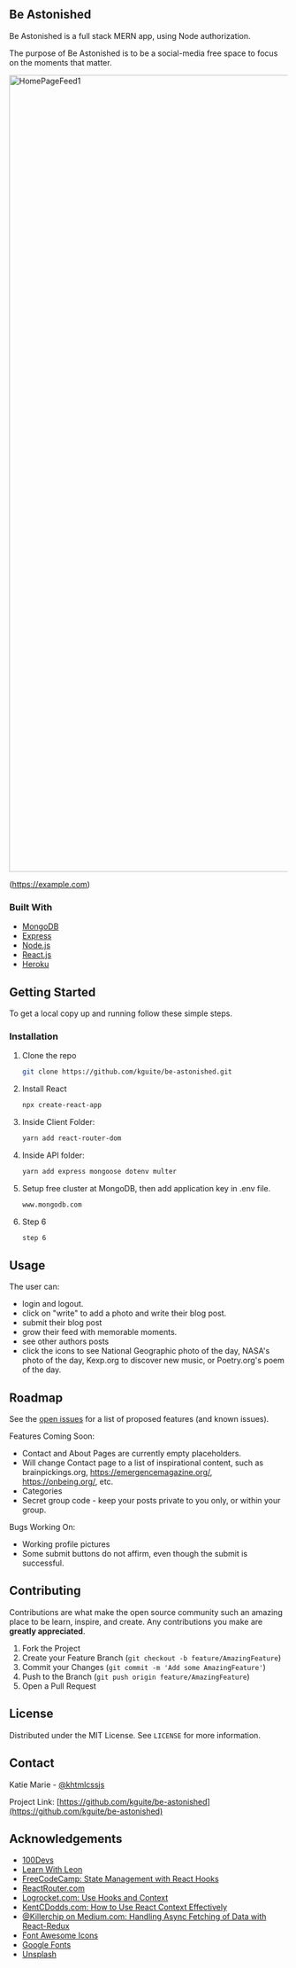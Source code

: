 

<!-- ABOUT THE PROJECT -->
## Be Astonished


Be Astonished is a full stack MERN app, using Node authorization.

The purpose of Be Astonished is to be a social-media free space to focus on the moments that matter. 

<img width="1438" alt="HomePageFeed1" src="https://user-images.githubusercontent.com/33885541/121847770-f35fb680-cc9d-11eb-9036-0d9f3c59bf8e.png">

(https://example.com)


### Built With

* [MongoDB]("https://www.mongodb.com/")
* [Express]("https://expressjs.com/")
* [Node.js]("https://nodejs.org/en/")
* [React.js]("https://reactjs.org/")
* [Heroku](Heroku)


<!-- GETTING STARTED -->
## Getting Started

To get a local copy up and running follow these simple steps.


### Installation

1. Clone the repo
   ```sh
   git clone https://github.com/kguite/be-astonished.git
   ```
2. Install React
   ```sh
   npx create-react-app
   ```
3. Inside Client Folder:
   ```sh
   yarn add react-router-dom
   ```
4. Inside API folder:
   ```sh
   yarn add express mongoose dotenv multer
   ```
5. Setup free cluster at MongoDB, then add application key in .env file.
   ```sh
   www.mongodb.com
   ```
6. Step 6
   ```sh
   step 6
   

<!-- USAGE EXAMPLES -->
## Usage

The user can:
   * login and logout.
   * click on "write" to add a photo and write their blog post.
   * submit their blog post
   * grow their feed with memorable moments.
   * see other authors posts
   * click the icons to see National Geographic photo of the day, NASA's photo of the day, Kexp.org to discover new music, or Poetry.org's poem of the day.




<!-- ROADMAP -->
## Roadmap

See the [open issues](https://github.com/kguite/be-astonished/issues) for a list of proposed features (and known issues).

Features Coming Soon:
   * Contact and About Pages are currently empty placeholders.
   * Will change Contact page to a list of inspirational content, such as brainpickings.org, https://emergencemagazine.org/, https://onbeing.org/, etc.
   * Categories
   * Secret group code - keep your posts private to you only, or within your group.

Bugs Working On: 
   * Working profile pictures
   * Some submit buttons do not affirm, even though the submit is successful.
   
   


<!-- CONTRIBUTING -->
## Contributing

Contributions are what make the open source community such an amazing place to be learn, inspire, and create. Any contributions you make are **greatly appreciated**.

1. Fork the Project
2. Create your Feature Branch (`git checkout -b feature/AmazingFeature`)
3. Commit your Changes (`git commit -m 'Add some AmazingFeature'`)
4. Push to the Branch (`git push origin feature/AmazingFeature`)
5. Open a Pull Request



<!-- LICENSE -->
## License

Distributed under the MIT License. See `LICENSE` for more information.



<!-- CONTACT -->
## Contact

Katie Marie - [@khtmlcssjs](https://twitter.com/khtmlcssjs)

Project Link: [https://github.com/kguite/be-astonished](https://github.com/kguite/be-astonished)



<!-- ACKNOWLEDGEMENTS -->
## Acknowledgements
* [100Devs](https://www.100devs.com)
* [Learn With Leon](https://www.leonnoel.com)
* [FreeCodeCamp: State Management with React Hooks](https://www.freecodecamp.org/news/state-management-with-react-hooks/)
* [ReactRouter.com](https://reactrouter.com/web/guides/quick-start)
* [Logrocket.com: Use Hooks and Context](https://blog.logrocket.com/use-hooks-and-context-not-react-and-redux/#whatiscontext)
* [KentCDodds.com: How to Use React Context Effectively](https://kentcdodds.com/blog/how-to-use-react-context-effectively)
* [@Killerchip on Medium.com: Handling Async Fetching of Data with React-Redux](https://medium.com/@killerchip0/handling-asynchronous-fetching-of-data-with-react-redux-2aecc65e87af)
* [Font Awesome Icons](https://cdnjs.cloudflare.com/ajax/libs/font-awesome/5.15.3/css/all.min.css)
* [Google Fonts](https://fonts.google.com/)
* [Unsplash](https://www.unsplash.com)


<!-- MARKDOWN LINKS & IMAGES -->
<!-- https://www.markdownguide.org/basic-syntax/#reference-style-links -->
[contributors-shield]: https://img.shields.io/github/contributors/github_username/repo.svg?style=for-the-badge
[contributors-url]: https://github.com/github_username/repo/graphs/contributors
[forks-shield]: https://img.shields.io/github/forks/github_username/repo.svg?style=for-the-badge
[forks-url]: https://github.com/github_username/repo/network/members
[stars-shield]: https://img.shields.io/github/stars/github_username/repo.svg?style=for-the-badge
[stars-url]: https://github.com/github_username/repo/stargazers
[issues-shield]: https://img.shields.io/github/issues/github_username/repo.svg?style=for-the-badge
[issues-url]: https://github.com/github_username/repo/issues
[license-shield]: https://img.shields.io/github/license/github_username/repo.svg?style=for-the-badge
[license-url]: https://github.com/github_username/repo/blob/master/LICENSE.txt
[linkedin-shield]: https://img.shields.io/badge/-LinkedIn-black.svg?style=for-the-badge&logo=linkedin&colorB=555
[linkedin-url]: https://linkedin.com/in/github_username
